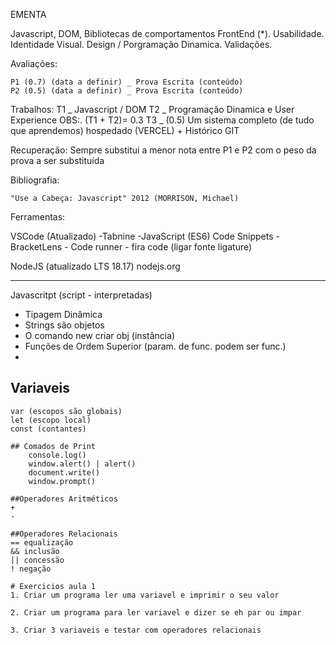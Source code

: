 EMENTA

Javascript, DOM, Bibliotecas de comportamentos FrontEnd
(*). Usabilidade. Identidade Visual. Design / 
Porgramação Dinamica. Validações.

Avaliações:

    P1 (0.7) (data a definir) _ Prova Escrita (conteúdo)
    P2 (0.5) (data a definir) _ Prova Escrita (conteúdo)

Trabalhos: 
    T1 _ Javascript / DOM
    T2 _ Programação Dinamica e User Experience
        OBS:. (T1 + T2)= 0.3
    T3 _ (0.5) Um sistema completo (de tudo que aprendemos) hospedado (VERCEL) + Histórico GIT

Recuperação: 
    Sempre substitui a menor nota entre P1 e P2 com o peso da prova a ser substituída

Bibliografia:

    "Use a Cabeça: Javascript" 2012 (MORRISON, Michael)



Ferramentas:

VSCode (Atualizado)
    -Tabnine
    -JavaScript (ES6) Code Snippets
    -BracketLens
    - Code runner
    - fira code (ligar fonte ligature)

NodeJS (atualizado LTS 18.17) nodejs.org


_______

Javascritpt (script - interpretadas)

- Tipagem Dinâmica
- Strings são objetos
- O comando new criar obj (instância)
- Funções de Ordem Superior  (param. de func. podem ser func.) 
- 

## Variaveis 

    var (escopos são globais)
    let (escopo local)
    const (contantes)

    ## Comados de Print
        console.log()
        window.alert() | alert()
        document.write()
        window.prompt()

    ##Operadores Aritméticos 
    +
    -
    
    ##Operadores Relacionais 
    == equalização
    && inclusão
    || concessão
    ! negação

    # Exercicios aula 1
    1. Criar um programa ler uma variavel e imprimir o seu valor

    2. Criar um programa para ler variavel e dizer se eh par ou impar

    3. Criar 3 variaveis e testar com operadores relacionais




